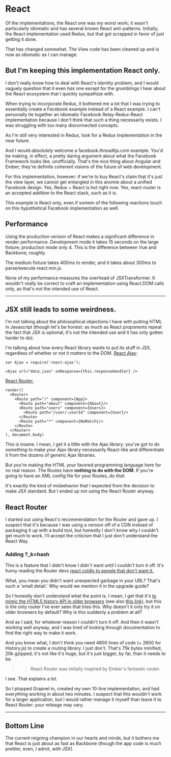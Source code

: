 # React

Of the implementations, the React one was my worst work; it wasn't particularly idiomatic and has several known React anti-patterns.  Initially, the React implementation used Redux, but that got scrapped in favor of just getting it done.  

That has changed somewhat.  The View code has been cleaned up and is now as idiomatic as I can manage.  

## But I'm keeping this implementation React only.  

I don't really know how to deal with React's identity problem, and I would vaguely question that it even _has_ one except for the grumblings I hear about the React ecosystem that I quickly sympathize with.  

When trying to incorporate Redux, it bothered me a lot that I was trying to essentially create a Facebook example instead of a React example.  I can't personally tie together an idiomatic Facebook Relay-Redux-React implementation because I don't think that such a thing necessarily exists.  I was struggling with too many disconnected concepts.  

As I'm still very interested in Redux, look for a Redux implementation in the near future.  

And I would _absolutely_ welcome a facebook.threaditjs.com example.  You'd be making, in effect, a pretty daring argument about what the Facebook Framework looks like, unofficially.  That's the nice thing about Angular and Ember; they're definite coherent visions of the future of web development.  

For this implementation, however: if we're to buy React's claim that it's just the view layer, we cannot get entangled in this anomie about a unified Facebook design.  Yes, Redux + React is hot right now.  Yes, react-router is an accepted addition to the React stack, such as it is.  

This example is React only, even if somem of the following reactions touch on this hypothetical Facebook implementation as well.  

## Performance

Using the production version of React makes a significant difference in render performance.  Development mode it takes 15 seconds on the large fixture; production mode only 4.  This is the difference between Vue and Backbone, roughly.  

The medium fixture takes 400ms to render, and it takes about 300ms to parse/execute react.min.js.  

None of my performance measures the overhead of JSXTransformer.  It wouldn't really be correct to craft an implementation using React.DOM calls only, as that's not the intended use of React.  

---

## JSX still leads to some weirdness.   

I'm not talking about the philosophical objections I have with putting HTML in Javascript (though let's be honest: as much as React proponents repeat the fact that JSX is optional, it's not the intended use and it has only gotten harder to do).  

I'm talking about how every React library wants to put its stuff in JSX, regardless of whether or not it matters to the DOM.  [React Ajax](https://github.com/yuanyan/react-ajax):

    var Ajax = require('react-ajax');

    <Ajax url="data.json" onResponse={this.responseHandler} />

[React Router:](https://github.com/rackt/react-router)

    render((
      <Router>
        <Route path="/" component={App}>
          <Route path="about" component={About}/>
          <Route path="users" component={Users}>
            <Route path="/user/:userId" component={User}/>
          </Route>
          <Route path="*" component={NoMatch}/>
        </Route>
      </Router>
    ), document.body)


This is insane.  I mean, I get it a little with the Ajax library: you've got to do _something_ to make your Ajax library necessarily React-like and differentiate it from the dozens of generic Ajax libraries.  

But you're making the HTML your favored programming language here for no real reason.  The Routes have **nothing to do with the DOM**.  If you're going to have an XML config file for your Routes, _do that_.  

It's exactly the kind of misbehavior that I expected from the decision to make JSX standard.  But I ended up not using the React Router anyway.  

## React Router

I started out using React's recommendation for the Router and gave up.  I suspect that it's because I was using a version off of a CDN instead of packaging it up with a build tool, but honestly I don't know why I couldn't get much to work.  I'll accept the criticism that I just don't understand the React Way.  

### Adding ?_k=hash

This is a feature that I didn't know I didn't want until I couldn't turn it off.  It's funny reading the Router devs [react coldly to people that don't want it.](https://github.com/rackt/react-router/issues/1967)  

What, you mean you didn't want unexpected garbage in your URL?  That's such a 'small detail.'  Why would we mention it in the upgrade guide?  

So I honestly don't understand what the point is.  I mean, I get that it's [to mimic the HTML5 history API in older browsers](http://rackt.org/history/stable/HashHistoryCaveats.html) (see also [this link](https://github.com/rackt/react-router/blob/master/docs/guides/basics/Histories.md#what-is-that-_kckuvup-junk-in-the-url)), but this is the only router I've ever seen that tries this.  Why doesn't it only try it on older browsers by default?  Why is this suddenly a problem at all?  

And as I said, for whatever reason I couldn't turn it off.  And then it wasn't working well anyway, and I was tired of looking through documentation to find the right way to make it work.  

And you know what, I don't think you need 4600 lines of code (+ 2600 for History.js) to create a routing library.  I just don't.  That's 75k bytes minified, 20k gzipped; it's not like it's huge, but it's just bigger, by far, than it needs to be.  

>>React Router was initially inspired by Ember's fantastic router.  

I see.  That explains a lot.  

So I plopped Grapnel in, created my own 10-line <Link> implementation, and had everything working in about two minutes.  I suspect that this wouldn't work for a larger application, but I would rather manage it myself than leave it to React Router: your mileage may vary.  

---

## Bottom Line

The current reigning champion in our hearts and minds, but it bothers me that React is just about as fast as Backbone (though the app code is much prettier, even, I admit, _with_ JSX).  